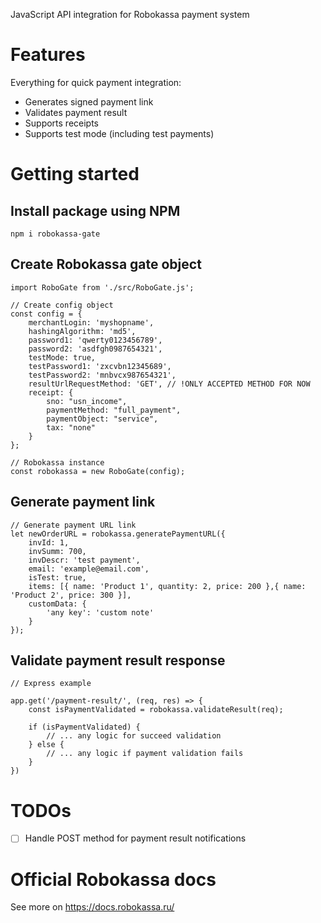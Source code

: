 JavaScript API integration for Robokassa payment system

# Features
Everything for quick payment integration:
* Generates signed payment link
* Validates payment result
* Supports receipts
* Supports test mode (including test payments)

# Getting started
## Install package using NPM
```
npm i robokassa-gate
```

## Create Robokassa gate object 
```
import RoboGate from './src/RoboGate.js';

// Create config object
const config = {
    merchantLogin: 'myshopname',
    hashingAlgorithm: 'md5',
    password1: 'qwerty0123456789',
    password2: 'asdfgh0987654321',
    testMode: true,
    testPassword1: 'zxcvbn12345689',
    testPassword2: 'mnbvcx987654321',
    resultUrlRequestMethod: 'GET', // !ONLY ACCEPTED METHOD FOR NOW
    receipt: {
        sno: "usn_income",
        paymentMethod: "full_payment",
        paymentObject: "service",
        tax: "none"
    }
};

// Robokassa instance
const robokassa = new RoboGate(config);
```

## Generate payment link
```
// Generate payment URL link
let newOrderURL = robokassa.generatePaymentURL({
    invId: 1,
    invSumm: 700,
    invDescr: 'test payment',
    email: 'example@email.com',
    isTest: true,
    items: [{ name: 'Product 1', quantity: 2, price: 200 },{ name: 'Product 2', price: 300 }],
    customData: {
        'any key': 'custom note'
    }
});
```

## Validate payment result response
```
// Express example

app.get('/payment-result/', (req, res) => {
    const isPaymentValidated = robokassa.validateResult(req);

    if (isPaymentValidated) {
        // ... any logic for succeed validation
    } else {
        // ... any logic if payment validation fails
    }
})

```

# TODOs
- [ ] Handle POST method for payment result notifications

# Official Robokassa docs
See more on https://docs.robokassa.ru/